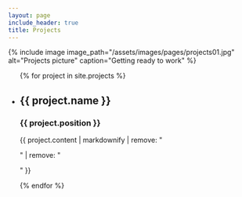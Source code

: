 ```yaml
---
layout: page
include_header: true
title: Projects
---
```

{% include image image_path="/assets/images/pages/projects01.jpg" alt="Projects picture" caption="Getting ready to work" %}
<ul>
    {% for project in site.projects %}
    <li>
        <h2>{{ project.name }}</h2>
        <h3>{{ project.position }}</h3>
        <p>{{ project.content | markdownify | remove: "<p>" | remove: "</p>" }}</p>
    </li>
    {% endfor %}
</ul>
